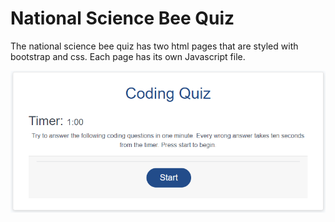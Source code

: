 # National Science Bee Quiz
The national science bee quiz has two html pages that are styled with bootstrap and css. Each page has its own Javascript file.

![Web page](assets/images/Web_page.png)
